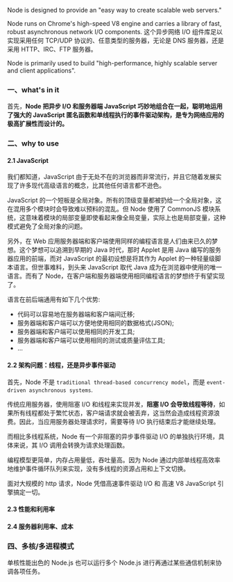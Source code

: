 Node is designed to provide an "easy way to create scalable web servers."

Node runs on Chrome's high-speed V8 engine and carries a library of fast, robust asynchronous network I/O components. 这个异步网络 I/O 组件库足以实现采用任何 TCP/UDP 协议的、任意类型的服务器，无论是 DNS 服务器，还是采用 HTTP、IRC、FTP 服务器。

Node is primarily used to build "high-performance, highly scalable server and client applications".



### 一、what's in it

首先，**Node 把异步 I/O 和服务器端 JavaScript 巧妙地组合在一起，聪明地运用了强大的 JavaScript 匿名函数和单线程执行的事件驱动架构，是专为网络应用的极高扩展性而设计的。**



### 二、why to use

#### 2.1 JavaScript

我们都知道，JavaScript 由于无处不在的浏览器而非常流行，并且它随着发展实现了许多现代高级语言的概念，比其他任何语言都不逊色。

JavaScript 的一个短板是全局对象。所有的顶级变量都被扔给一个全局对象，这在混用多个模块时会导致难以预料的混乱。但 Node 使用了 CommonJS 模块系统，这意味着模块的局部变量即使看起来像全局变量，实际上也是局部变量，这种模式避免了全局对象的问题。

另外，在 Web 应用服务器端和客户端使用同样的编程语言是人们由来已久的梦想。这个梦想可以追溯到早期的 Java 时代，那时 Applet 是用 Java 编写的服务器应用的前端，而对 JavaScript 的最初设想是将其作为 Applet 的一种轻量级脚本语言。但世事难料，到头来 JavaScript 取代 Java 成为在浏览器中使用的唯一语言。而有了 Node，在客户端和服务器端使用相同编程语言的梦想终于有望实现了。

语言在前后端通用有如下几个优势:

- 代码可以容易地在服务器端和客户端间迁移;
- 服务器端和客户端可以方便地使用相同的数据格式(JSON);
- 服务器端和客户端可以使用相同的开发工具;
- 服务器端和客户端可以使用相同的测试或质量评估工具; 
- ...

#### 2.2 架构问题：线程，还是异步事件驱动

首先，Node 不是 `traditional thread-based concurrency model`，而是 `event-driven asynchronous systems`. 

传统应用服务器，使用阻塞 I/O 和线程来实现并发，**阻塞 I/O 会导致线程等待**，如果所有线程都处于繁忙状态，客户端请求就会被丢弃，这当然会造成线程资源浪费。因此，当应用服务器处理请求时，需要等待 I/O 执行结束后才能继续处理。



而相比多线程系统，Node 有一个非阻塞的异步事件驱动 I/O 的单独执行环境，具体来说，其 I/O 调用会转换为请求处理函数。


编程模型更简单，内存占用量低，吞吐量高。因为 Node 通过内部单线程高效率地维护事件循环队列来实现，没有多线程的资源占用和上下文切换。

面对大规模的 http 请求，Node 凭借高速事件驱动 I/O 和 高速 V8 JavaScript 引擎搞定一切。



#### 2.3 性能和利用率

#### 2.4 服务器利用率、成本



### 四、多核/多进程模式

单核性能出色的 Node.js 也可以运行多个 Node.js 进行再通过某些通信机制来协调各项任务。



